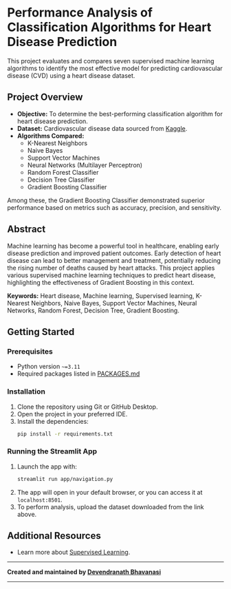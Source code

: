 # Performance Analysis of Classification Algorithms for Heart Disease Prediction

This project evaluates and compares seven supervised machine learning algorithms to identify the most effective model for predicting cardiovascular disease (CVD) using a heart disease dataset.

## Project Overview

- **Objective:** To determine the best-performing classification algorithm for heart disease prediction.
- **Dataset:** Cardiovascular disease data sourced from [Kaggle](https://www.kaggle.com/datasets/sulianova/cardiovascular-disease-dataset).
- **Algorithms Compared:**  
  - K-Nearest Neighbors  
  - Naive Bayes  
  - Support Vector Machines  
  - Neural Networks (Multilayer Perceptron)  
  - Random Forest Classifier  
  - Decision Tree Classifier  
  - Gradient Boosting Classifier

Among these, the Gradient Boosting Classifier demonstrated superior performance based on metrics such as accuracy, precision, and sensitivity.

## Abstract

Machine learning has become a powerful tool in healthcare, enabling early disease prediction and improved patient outcomes. Early detection of heart disease can lead to better management and treatment, potentially reducing the rising number of deaths caused by heart attacks. This project applies various supervised machine learning techniques to predict heart disease, highlighting the effectiveness of Gradient Boosting in this context.

**Keywords:** Heart disease, Machine learning, Supervised learning, K-Nearest Neighbors, Naive Bayes, Support Vector Machines, Neural Networks, Random Forest, Decision Tree, Gradient Boosting.

## Getting Started

### Prerequisites

- Python version `~=3.11`
- Required packages listed in [PACKAGES.md](PACKAGES.md)

### Installation

1. Clone the repository using Git or GitHub Desktop.
2. Open the project in your preferred IDE.
3. Install the dependencies:
   ```bash
   pip install -r requirements.txt
   ```

### Running the Streamlit App

1. Launch the app with:
   ```bash
   streamlit run app/navigation.py
   ```
2. The app will open in your default browser, or you can access it at `localhost:8501`.
3. To perform analysis, upload the dataset downloaded from the link above.

## Additional Resources

- Learn more about [Supervised Learning](https://developers.google.com/machine-learning/intro-to-ml/what-is-ml#supervised_learning).

---

**Created and maintained by [Devendranath Bhavanasi](https://linkedin.com/in/Devendranath-Bhavanasi)**

---
